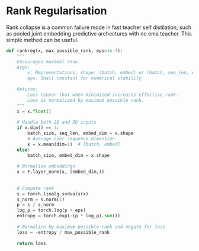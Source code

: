 # Rank Regularisation

Rank collapse is a common failure mode in fast teacher self distilation, such as pooled joint embedding predictive archectures with no ema teacher. This simple method can be useful.

```python
def rankreg(x, max_possible_rank, eps=1e-7):
    """
    Encourages maximal rank.    
    Args:
        x: Representations, shape: (batch, embed) or (batch, seq_len, embed)
        eps: Small constant for numerical stability
    
    Returns:
        Loss tensor that when minimized increases effective rank.
        Loss is normalized by maximum possible rank.
    """
    x = x.float()
    
    # Handle both 2D and 3D inputs
    if x.dim() == 3:
        batch_size, seq_len, embed_dim = x.shape
        # Average over sequence dimension
        x = x.mean(dim=1)  # [batch, embed]
    else:
        batch_size, embed_dim = x.shape
    
    # Normalize embeddings
    x = F.layer_norm(x, (embed_dim,))
    
    
    # Compute rank
    s = torch.linalg.svdvals(x)
    s_norm = s.norm(1)
    p = s / s_norm
    log_p = torch.log(p + eps)
    entropy = torch.exp(-(p * log_p).sum())
    
    # Normalize by maximum possible rank and negate for loss
    loss = -entropy / max_possible_rank
    
    return loss
```
